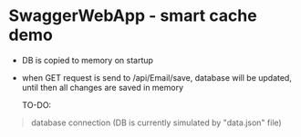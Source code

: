 # SwaggerWebApp - smart cache demo

- DB is copied to memory on startup
- when GET request is send to /api/Email/save, database will be updated, until then all changes are saved in memory 

  TO-DO:
> database connection (DB is currently simulated by "data.json" file)
